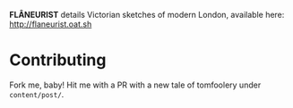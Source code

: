 **FLÂNEURIST** details Victorian sketches of modern London, available here: http://flaneurist.oat.sh

# Contributing

Fork me, baby! Hit me with a PR with a new tale of tomfoolery under `content/post/`.
